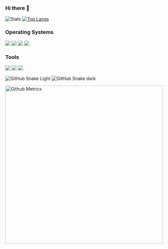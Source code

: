 ### Hi there 👋

![Stats](https://github-readme-stats.vercel.app/api?username=SimpliFly03&show_icons=true&theme=jolly&hide_title=true) [![Top Langs](https://github-readme-stats.vercel.app/api/top-langs/?username=SimpliFly03&layout=compact&theme=jolly)](https://github.com/anuraghazra/github-readme-stats)

### Operating Systems
[![](https://img.shields.io/badge/Arch%20Linux-KDE-33aadd?style=flat-square&logo=arch-linux&logoColor=6cf)]()
[![](https://img.shields.io/badge/Ubuntu%20Server-18.04-E95420?style=flat-square&logo=ubuntu&logoColor=E95420)]()
[![](https://img.shields.io/badge/Windows-11-33aadd?style=flat-square&logo=windows&logoColor=6cf)]()
[![](https://img.shields.io/badge/Android-11-3DDC84?style=flat-square&logo=Android&logoColor=3DDC84)]()

### Tools
[![](https://img.shields.io/badge/Qemu-KVM-FF6600?style=flat-square&logo=qemu&logoColor=FF6600)]()
[![](https://img.shields.io/badge/Visual%20Studio-Code-33aadd?style=flat-square&logo=visual-studio-code&logoColor=6cf)]()
[![](https://img.shields.io/badge/Linux-Containers-333333?style=flat-square&logo=linuxcontainers&logoColor=333333)]()

![GitHub Snake Light](../../raw/output/github-contribution-grid-snake-light.svg#gh-light-mode-only)
![GitHub Snake dark](../../raw/output/github-contribution-grid-snake.svg#gh-dark-mode-only)

<img width="500" src="https://metrics.lecoq.io/SimpliFly03" alt="Github Metrics">

<!--
**SimpliFly03/SimpliFly03** is a ✨ _special_ ✨ repository because its `README.md` (this file) appears on your GitHub profile.

Here are some ideas to get you started:

- 🔭 I’m currently working on ...
- 🌱 I’m currently learning ...
- 👯 I’m looking to collaborate on ...
- 🤔 I’m looking for help with ...
- 💬 Ask me about ...
- 📫 How to reach me: ...
- 😄 Pronouns: ...
- ⚡ Fun fact: ...
-->
